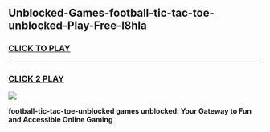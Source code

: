
## Unblocked-Games-football-tic-tac-toe-unblocked-Play-Free-l8hla
<h3>
<a href="https://premium76.site?title=football-tic-tac-toe-unblocked&ref=17A">CLICK TO PLAY</a></h3>
<hr>

<h3>
<a href="https://premium76.site?title=football-tic-tac-toe-unblocked&ref=17A">CLICK 2 PLAY</a>
  
</h3>

<a href="https://premium76.site?title=football-tic-tac-toe-unblocked&ref=17A"><img src="https://clearcache.store/games.png"></a>


**football-tic-tac-toe-unblocked games unblocked: Your Gateway to Fun and Accessible Online Gaming**
